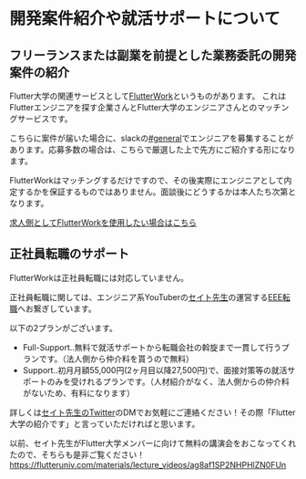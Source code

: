 # 開発案件紹介や就活サポートについて

## フリーランスまたは副業を前提とした業務委託の開発案件の紹介

Flutter大学の関連サービスとして[FlutterWork](https://work.flutteruniv.com)というものがあります。
これはFlutterエンジニアを探す企業さんとFlutter大学のエンジニアさんとのマッチングサービスです。

こちらに案件が届いた場合に、slackの[#general](https://flutteruniv.slack.com/archives/C012NRTEMMH)でエンジニアを募集することがあります。応募多数の場合は、こちらで厳選した上で先方にご紹介する形になります。

FlutterWorkはマッチングするだけですので、その後実際にエンジニアとして内定するかを保証するものではありません。面談後にどうするかは本人たち次第となります。

[求人側としてFlutterWorkを使用したい場合はこちら](./flutterwork.md)

## 正社員転職のサポート

FlutterWorkは正社員転職には対応していません。

正社員転職に関しては、エンジニア系YouTuberの[セイト先生](https://www.youtube.com/@webit7652)の運営する[EEE転職](https://docs.google.com/presentation/d/e/2PACX-1vSrGByHHllov7eUQErMETnQ5wyt0e81IFCJ9aQWG04LTuy0A_TCVfcaeFadoPfLRGbcuMRl8q2xa7OC/pub?start=false&loop=false&delayms=30000&slide=id.g16ac79931a1_0_382)へお繋ぎしています。

以下の2プランがございます。

- Full-Support..無料で就活サポートから転職会社の斡旋まで一貫して行うプランです。（法人側から仲介料を貰うので無料）
- Support..初月月額55,000円(2ヶ月目以降27,500円)で、面接対策等の就活サポートのみを受けれるプランです。（人材紹介がなく、法人側からの仲介料がないため、有料になります）

詳しくは[セイト先生のTwitter](https://twitter.com/seito_horiguchi)のDMでお気軽にご連絡ください！その際「Flutter大学の紹介です」と言っていただければと思います。

以前、セイト先生がFlutter大学メンバーに向けて無料の講演会をおこなってくれたので、そちらも是非ご覧ください！
https://flutteruniv.com/materials/lecture_videos/ag8af1SP2NHPHlZN0FUn
